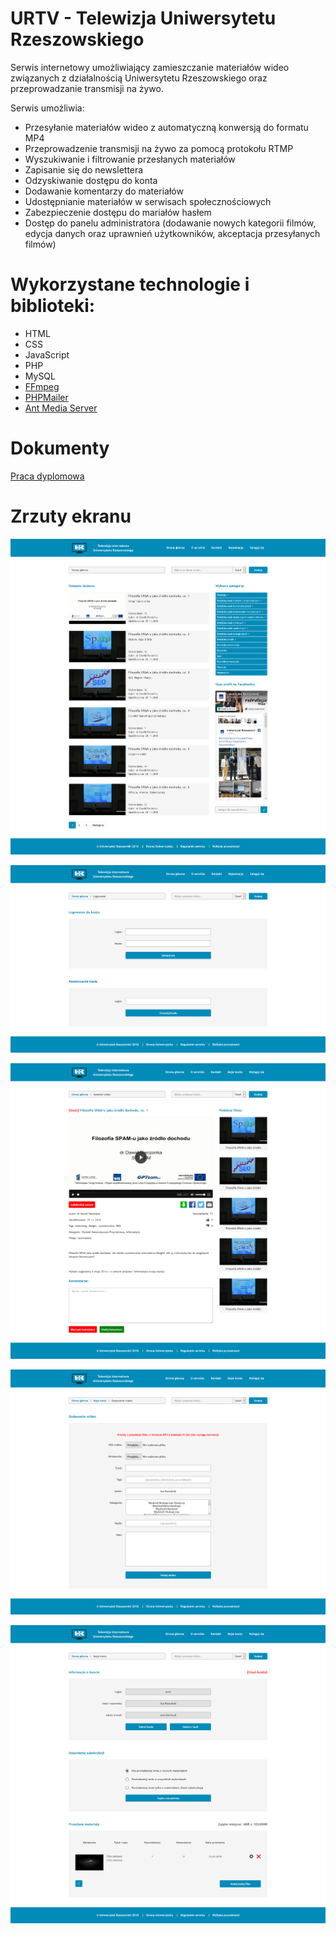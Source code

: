 



# URTV - Telewizja Uniwersytetu Rzeszowskiego

Serwis internetowy umożliwiający zamieszczanie materiałów wideo związanych z działalnością Uniwersytetu Rzeszowskiego oraz przeprowadzanie transmisji na żywo.

Serwis umożliwia:

- Przesyłanie materiałów wideo z automatyczną konwersją do formatu MP4
- Przeprowadzenie transmisji na żywo za pomocą protokołu RTMP
- Wyszukiwanie i filtrowanie przesłanych materiałów
- Zapisanie się do newslettera
- Odzyskiwanie dostępu do konta
- Dodawanie komentarzy do materiałów
- Udostępnianie materiałów w serwisach społecznościowych
- Zabezpieczenie dostępu do mariałów hasłem
- Dostęp do panelu administratora (dodawanie nowych kategorii filmów, edycja danych oraz uprawnień użytkowników, akceptacja przesyłanych filmów)

# Wykorzystane technologie i biblioteki:

- HTML
- CSS
- JavaScript
- PHP
- MySQL
- [FFmpeg](https://github.com/olaferlandsen/ffmpeg-php-class)
- [PHPMailer](https://github.com/PHPMailer/PHPMailer)
- [Ant Media Server](https://github.com/ant-media/Ant-Media-Server)

# Dokumenty

[Praca dyplomowa](/Praca_dyplomowa.pdf)

# Zrzuty ekranu

![Alt text](/screenshots/1.png?raw=true "Optional Title")

![Alt text](/screenshots/2.png?raw=true "Optional Title")

![Alt text](/screenshots/3.png?raw=true "Optional Title")

![Alt text](/screenshots/4.png?raw=true "Optional Title")

![Alt text](/screenshots/5.png?raw=true "Optional Title")
